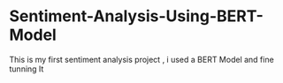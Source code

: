 # Sentiment-Analysis-Using-BERT-Model
This is my first sentiment analysis project , i used a BERT Model and fine tunning It 
   

 
       
 
   
 
 
